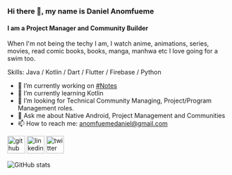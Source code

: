 ### Hi there 👋, my name is Daniel Anomfueme
#### I am a Project Manager and Community Builder

When I'm not being the techy I am, I watch anime, animations, series, movies, read comic books, books, manga, manhwa etc 
I love going for a swim too.

Skills: Java / Kotlin / Dart / Flutter / Firebase / Python

- 🔭 I’m currently working on [#Notes](https://github.com/LifeofDan-EL/Notes)
- 🌱 I’m currently learning Kotlin 
- 👯 I’m looking for Technical Community Managing, Project/Program Management roles.
- 💬 Ask me about Native Android, Project Management and Communities
- 📫 How to reach me: anomfuemedaniel@gmail.com 


[<img src='https://cdn.jsdelivr.net/npm/simple-icons@3.0.1/icons/github.svg' alt='github' height='40'>](https://github.com/@LifeofDan-EL)  [<img src='https://cdn.jsdelivr.net/npm/simple-icons@3.0.1/icons/linkedin.svg' alt='linkedin' height='40'>](https://www.linkedin.com/in/daniel-anomfueme-52591b162/)  [<img src='https://cdn.jsdelivr.net/npm/simple-icons@3.0.1/icons/twitter.svg' alt='twitter' height='40'>](https://twitter.com/LifeofDan_el)  

![GitHub stats](https://github-readme-stats.vercel.app/api?username=LifeofDan-EL&show_icons=true)  


